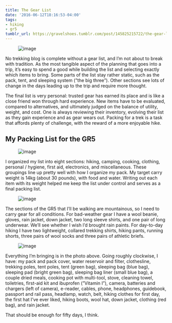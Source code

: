 ```yaml
---
title: The Gear List
date: '2016-06-12T18:16:53-04:00'
tags:
- hiking
- gr5
tumblr_url: https://gravelshoes.tumblr.com/post/145825215722/the-gear-list
---
```

<figure data-orig-width="540" data-orig-height="405" data-orig-src="https://66.media.tumblr.com/baf2812a936e39e78aadc4893e95b65d/tumblr_inline_o8omdhLJEr1uncvcw_540.jpg" class="tmblr-full"><img src="https://66.media.tumblr.com/8f4cf638528e118ce8155d9ec6f77818/tumblr_inline_o8ov5zKb3P1uncvcw_540.jpg" alt="image" data-orig-width="540" data-orig-height="405" data-orig-src="https://66.media.tumblr.com/baf2812a936e39e78aadc4893e95b65d/tumblr_inline_o8omdhLJEr1uncvcw_540.jpg"></figure>

No trekking blog is complete without a gear list, and I’m not about to break with tradition. As the most tangible aspect of the planning that goes into a trip, it’s easy to spend a good while building the list and selecting exactly which items to bring. Some parts of the list stay rather static, such as the pack, tent, and sleeping system (”the big three”). Other sections see lots of change in the days leading up to the trip and require more thought.

The final list is very personal: trusted gear has earned its place and is like a close friend won through hard experience. New items have to be evaluated, compared to alternatives, and ultimately judged on the balance of utility, weight, and cost. One is always reviewing their inventory, evolving their list as they gain experience and as gear wears out. Packing for a trek is a task that affords plenty of challenge, with the reward of a more enjoyable hike.

## My Packing List for the GR5  

<figure data-orig-width="540" data-orig-height="554" data-orig-src="https://66.media.tumblr.com/674964cdfd2fbfd07203f0e6bf7cc46e/tumblr_inline_o8oh8fPswZ1uncvcw_540.png" class="tmblr-full"><img src="https://66.media.tumblr.com/d092c039cdbba5635cd34efb629b3efe/tumblr_inline_o8ov5z3u7C1uncvcw_540.png" alt="image" data-orig-width="540" data-orig-height="554" data-orig-src="https://66.media.tumblr.com/674964cdfd2fbfd07203f0e6bf7cc46e/tumblr_inline_o8oh8fPswZ1uncvcw_540.png"></figure>

I organized my list into eight sections: hiking, camping, cooking, clothing, personal / hygiene, first aid, electronics, and miscellaneous. These groupings line up pretty well with how I organize my pack. My target carry weight is 14kg (about 30 pounds), with food and water. Writing out each item with its weight helped me keep the list under control and serves as a final packing list.

<figure data-orig-width="540" data-orig-height="405" data-orig-src="https://66.media.tumblr.com/7e1e71c0115d74189acf2ea44253ef72/tumblr_inline_o8ohd8gSvc1uncvcw_540.jpg" class="tmblr-full"><img src="https://66.media.tumblr.com/9386fb9502d4cc06ebc7446cc37b8fdd/tumblr_inline_o8ov5zRzMR1uncvcw_540.jpg" alt="image" data-orig-width="540" data-orig-height="405" data-orig-src="https://66.media.tumblr.com/7e1e71c0115d74189acf2ea44253ef72/tumblr_inline_o8ohd8gSvc1uncvcw_540.jpg"></figure>

The sections of the GR5 that I’ll be walking are mountainous, so I need to carry gear for all conditions. For bad-weather gear I have a wool beanie, gloves, rain jacket, down jacket, two long sleeve shirts, and one pair of long underwear. We’ll see whether I wish I’d brought rain paints. For day-to-day hiking I have two lightweight, collared trekking shirts, hiking pants, running shorts, three pairs of wool socks and three pairs of athletic briefs.

<figure data-orig-width="540" data-orig-height="655" data-orig-src="https://66.media.tumblr.com/511dcf1b110c2a3f2ae4c06f79999dd6/tumblr_inline_o8oh7rFHN61uncvcw_540.jpg" class="tmblr-full"><img src="https://66.media.tumblr.com/156094ca74703f3f72844b6a2c72dbdb/tumblr_inline_o8ov60uTj71uncvcw_540.jpg" alt="image" data-orig-width="540" data-orig-height="655" data-orig-src="https://66.media.tumblr.com/511dcf1b110c2a3f2ae4c06f79999dd6/tumblr_inline_o8oh7rFHN61uncvcw_540.jpg"></figure>

Everything I’m bringing is in the photo above. Going roughly clockwise, I have: my pack and pack cover, water reservoir and filter, clothesline, trekking poles, tent poles, tent (green bag), sleeping bag (blue bag), sleeping pad (bright green bag), sleeping bag liner (small blue bag), a couple dried meals, cooking pot with multi-tool, stove, cleaning towel, toiletries, first-aid kit and ibuprofen (”Vitamin I”), camera, batteries and chargers (left of camera), e-reader, cables, phone, headphones, guidebook, passport and rail pass, headlamp, watch, belt, hiking clothes for first day, the first hat I’ve ever liked, hiking boots, wool hat, down jacket, clothing (red bag), and rain jacket.

That should be enough for fifty days, I think.

